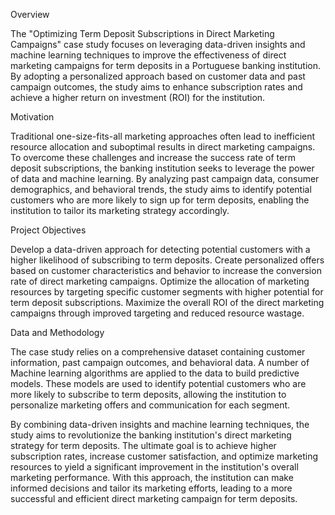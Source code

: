 Overview

The "Optimizing Term Deposit Subscriptions in Direct Marketing Campaigns" case study focuses on leveraging data-driven insights and machine learning techniques to improve the effectiveness of direct marketing campaigns for term deposits in a Portuguese banking institution. By adopting a personalized approach based on customer data and past campaign outcomes, the study aims to enhance subscription rates and achieve a higher return on investment (ROI) for the institution.

Motivation

Traditional one-size-fits-all marketing approaches often lead to inefficient resource allocation and suboptimal results in direct marketing campaigns. To overcome these challenges and increase the success rate of term deposit subscriptions, the banking institution seeks to leverage the power of data and machine learning. By analyzing past campaign data, consumer demographics, and behavioral trends, the study aims to identify potential customers who are more likely to sign up for term deposits, enabling the institution to tailor its marketing strategy accordingly.

Project Objectives

Develop a data-driven approach for detecting potential customers with a higher likelihood of subscribing to term deposits.
Create personalized offers based on customer characteristics and behavior to increase the conversion rate of direct marketing campaigns.
Optimize the allocation of marketing resources by targeting specific customer segments with higher potential for term deposit subscriptions.
Maximize the overall ROI of the direct marketing campaigns through improved targeting and reduced resource wastage.


Data and Methodology

The case study relies on a comprehensive dataset containing customer information, past campaign outcomes, and behavioral data. A number of Machine learning algorithms are applied to the data to build predictive models. These models are used to identify potential customers who are more likely to subscribe to term deposits, allowing the institution to personalize marketing offers and communication for each segment.

By combining data-driven insights and machine learning techniques, the study aims to revolutionize the banking institution's direct marketing strategy for term deposits. The ultimate goal is to achieve higher subscription rates, increase customer satisfaction, and optimize marketing resources to yield a significant improvement in the institution's overall marketing performance. With this approach, the institution can make informed decisions and tailor its marketing efforts, leading to a more successful and efficient direct marketing campaign for term deposits.
